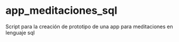 # app_meditaciones_sql
Script para la creación de prototipo de una app para meditaciones en lenguaje sql 
